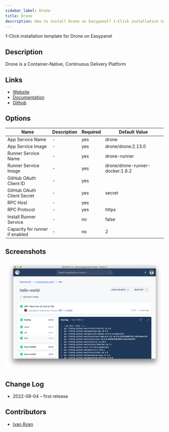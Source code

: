 ```yaml
---
sidebar_label: Drone
title: Drone
description: How to install Drone on Easypanel? 1-Click installation template for Drone on Easypanel
---
```


<!-- generated -->

1-Click installation template for Drone on Easypanel

## Description

Drone is a Container-Native, Continuous Delivery Platform

## Links

- [Website](https://drone.io/)
- [Documentation](https://github.com/harness/drone#setup-documentation)
- [Github](https://github.com/harness/drone)

## Options

Name | Description | Required | Default Value
-|-|-|-
App Service Name | - | yes | drone
App Service Image | - | yes | drone/drone:2.13.0
Runner Service Name | - | yes | drone-runner
Runner Service Image | - | yes | drone/drone-runner-docker:1.8.2
GitHub OAuth Client ID | - | yes | 
GitHub OAuth Client Secret | - | yes | secret
RPC Host | - | yes | 
RPC Protocol | - | yes | https
Install Runner Service | - | no | false
Capacity for runner if enabled | - | no | 2

## Screenshots

![Drone Screenshot](./assets/screenshot.png)

## Change Log

- 2022-08-04 – first release

## Contributors

- [Ivan Ryan](https://github.com/ivanonpc-22)
